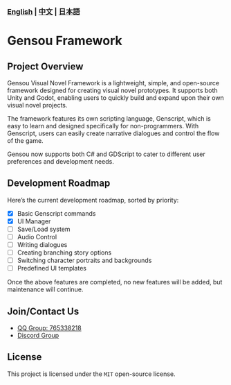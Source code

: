 ### **[English](README.md)** | **[中文](/docs/README_ZH.md)** | **[日本語](/docs/README_JA.md)**

# Gensou Framework

## Project Overview
  
Gensou Visual Novel Framework is a lightweight, simple, and open-source framework designed for creating visual novel prototypes. It supports both Unity and Godot, enabling users to quickly build and expand upon their own visual novel projects.

The framework features its own scripting language, Genscript, which is easy to learn and designed specifically for non-programmers. With Genscript, users can easily create narrative dialogues and control the flow of the game.

Gensou now supports both C# and GDScript to cater to different user preferences and development needs.

## Development Roadmap

Here’s the current development roadmap, sorted by priority:

- [x] Basic Genscript commands
- [x] UI Manager
- [ ] Save/Load system
- [ ] Audio Control
- [ ] Writing dialogues
- [ ] Creating branching story options
- [ ] Switching character portraits and backgrounds
- [ ] Predefined UI templates

Once the above features are completed, no new features will be added, but maintenance will continue.

## Join/Contact Us  

- [QQ Group: 765338218](https://qm.qq.com/q/4i8yIyGcHS)  
- [Discord Group](https://discord.gg/TfYFWKY3uH)

## License  

This project is licensed under the `MIT` open-source license.
